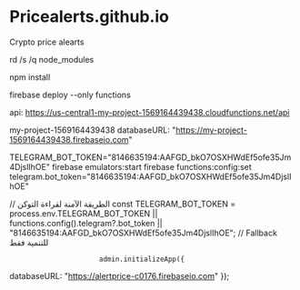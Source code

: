 # Pricealerts.github.io
Crypto price alearts



rd /s /q node_modules

npm install

firebase deploy --only functions



api: https://us-central1-my-project-1569164439438.cloudfunctions.net/api

my-project-1569164439438
databaseURL: "https://my-project-1569164439438.firebaseio.com"



TELEGRAM_BOT_TOKEN="8146635194:AAFGD_bkO7OSXHWdEf5ofe35Jm4DjslIhOE" firebase emulators:start
firebase functions:config:set telegram.bot_token="8146635194:AAFGD_bkO7OSXHWdEf5ofe35Jm4DjslIhOE"

// الطريقة الآمنة لقراءة التوكن
const TELEGRAM_BOT_TOKEN = process.env.TELEGRAM_BOT_TOKEN || 
                          functions.config().telegram?.bot_token || 
                          "8146635194:AAFGD_bkO7OSXHWdEf5ofe35Jm4DjslIhOE"; // Fallback للتنمية فقط

                          admin.initializeApp({
  databaseURL: "https://alertprice-c0176.firebaseio.com"
});
